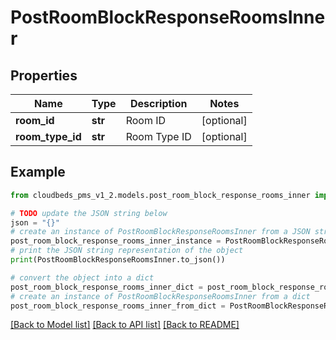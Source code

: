 # PostRoomBlockResponseRoomsInner


## Properties

Name | Type | Description | Notes
------------ | ------------- | ------------- | -------------
**room_id** | **str** | Room ID | [optional] 
**room_type_id** | **str** | Room Type ID | [optional] 

## Example

```python
from cloudbeds_pms_v1_2.models.post_room_block_response_rooms_inner import PostRoomBlockResponseRoomsInner

# TODO update the JSON string below
json = "{}"
# create an instance of PostRoomBlockResponseRoomsInner from a JSON string
post_room_block_response_rooms_inner_instance = PostRoomBlockResponseRoomsInner.from_json(json)
# print the JSON string representation of the object
print(PostRoomBlockResponseRoomsInner.to_json())

# convert the object into a dict
post_room_block_response_rooms_inner_dict = post_room_block_response_rooms_inner_instance.to_dict()
# create an instance of PostRoomBlockResponseRoomsInner from a dict
post_room_block_response_rooms_inner_from_dict = PostRoomBlockResponseRoomsInner.from_dict(post_room_block_response_rooms_inner_dict)
```
[[Back to Model list]](../README.md#documentation-for-models) [[Back to API list]](../README.md#documentation-for-api-endpoints) [[Back to README]](../README.md)


